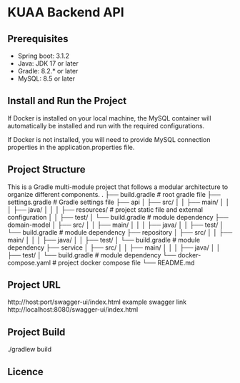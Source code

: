# KUAA Backend API


## Prerequisites

- Spring boot: 3.1.2
- Java: JDK 17 or later
- Gradle: 8.2.* or later
- MySQL: 8.5 or later

## Install and Run the Project
If Docker is installed on your local machine, the MySQL container will automatically be installed and run with the required configurations.

If Docker is not installed, you will need to provide MySQL connection properties in the application.properties file.

## Project Structure
This is a Gradle multi-module project that follows a modular architecture to organize different components.
        .
        ├── build.gradle             # root gradle file
        ├── settings.gradle          # Gradle settings file
        ├── api
        │ ├── src/
        │ │  ├── main/
        │ │  │  ├── java/
        │ │  │  ├── resources/       # project static file and external configuration
        │ │  ├── test/
        │ └── build.gradle           # module dependency
        ├── domain-model
        │ ├── src/
        │ │  ├── main/
        │ │  │  ├── java/
        │ │  ├── test/
        │ └── build.gradle           # module dependency
        ├── repository
        │ ├── src/
        │ │  ├── main/
        │ │  │  ├── java/
        │ │  ├── test/
        │ └── build.gradle           # module dependency
        ├── service
        │ ├── src/
        │ │  ├── main/
        │ │  │  ├── java/
        │ │  ├── test/
        │ └── build.gradle           # module dependency
        └── docker-compose.yaml      # project docker compose file
        └── README.md

## Project URL
http://host:port/swagger-ui/index.html
example swagger link
 http://localhost:8080/swagger-ui/index.html


## Project Build
./gradlew build

## Licence

